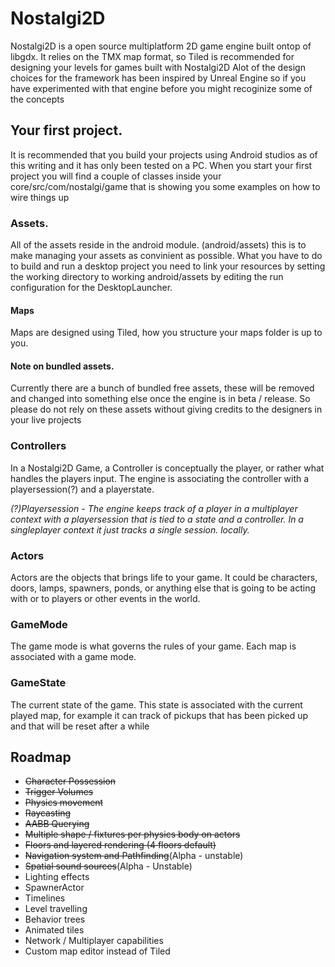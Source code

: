 # Nostalgi2D
Nostalgi2D is a open source multiplatform 2D game engine built ontop of libgdx.
It relies on the TMX map format, so Tiled is recommended for designing your levels for games built with Nostalgi2D
Alot of the design choices for the framework has been inspired by Unreal Engine so if you have experimented with that engine before you might recoginize some of the concepts

## Your first project.
It is recommended that you build your projects using Android studios as of this writing and it has only been tested on a PC.
When you start your first project you will find a couple of classes inside your core/src/com/nostalgi/game that is showing you some examples on how to wire things up

### Assets.
All of the assets reside in the android module. (android/assets) this is to make managing your assets as convinient as possible.
What you have to do to build and run a desktop project you need to link your resources by setting the working directory to working android/assets by editing the run configuration for the DesktopLauncher.

#### Maps
Maps are designed using Tiled, how you structure your maps folder is up to you.

#### Note on bundled assets.
Currently there are a bunch of bundled free assets, these will be removed and changed into something else once the engine is in beta / release.
So please do not rely on these assets without giving credits to the designers in your live projects

### Controllers
In a Nostalgi2D Game, a Controller is conceptually the player, or rather what handles the players input. The engine is associating the controller with a playersession(?) and a playerstate.


<i>(?)Playersession - The engine keeps track of a player in a multiplayer context with a playersession that is tied to a state and a controller. In a singleplayer context it just tracks a single session. locally.</i>
### Actors
Actors are the objects that brings life to your game. It could be characters, doors, lamps, spawners, ponds, or anything else that is going to be acting with or to players or other events in the world.

### GameMode
The game mode is what governs the rules of your game. Each map is associated with a game mode.

### GameState
The current state of the game. This state is associated with the current played map, for example it can track of pickups that has been picked up and that will be reset after a while

## Roadmap
<ul>
<li><s>Character Possession</s></li>
<li><s>Trigger Volumes</s></li>
<li><s>Physics movement</s></li>
<li><s>Raycasting</s></li>
<li><s>AABB Querying</s></li>
<li><s>Multiple shape / fixtures per physics body on actors</s></li>
<li><s>Floors and layered rendering (4 floors default)</s></li>
<li><s>Navigation system and Pathfinding</s>(Alpha - unstable)</li>
<li><s>Spatial sound sources</s>(Alpha - Unstable)</li>
<li>Lighting effects</li>
<li>SpawnerActor</li>
<li>Timelines</li>
<li>Level travelling</li>
<li>Behavior trees</li>
<li>Animated tiles</li>
<li>Network / Multiplayer capabilities</li>
<li>Custom map editor instead of Tiled</li>
</ul>
